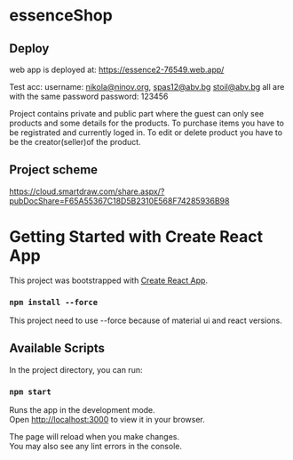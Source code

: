 # essenceShop
 ## Deploy
 
 web app is deployed at: https://essence2-76549.web.app/
 
 Test acc:
 username: nikola@ninov.org, spas12@abv.bg stoil@abv.bg
 all are with the same password 
 password: 123456

Project contains private and public part where the guest can only see products and some details for the products.
To purchase items you have to be registrated and currently loged in.
To edit or delete product you have to be the creator(seller)of the product.

## Project scheme
https://cloud.smartdraw.com/share.aspx/?pubDocShare=F65A55367C18D5B2310E568F74285936B98

# Getting Started with Create React App

This project was bootstrapped with [Create React App](https://github.com/facebook/create-react-app).
### `npm install --force`
This project need to use --force because of material ui and react versions.
## Available Scripts

In the project directory, you can run:

### `npm start`

Runs the app in the development mode.\
Open [http://localhost:3000](http://localhost:3000) to view it in your browser.

The page will reload when you make changes.\
You may also see any lint errors in the console.

